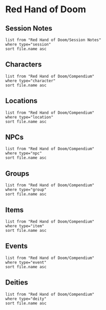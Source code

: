 # Red Hand of Doom

## Session Notes
```dataview
list from "Red Hand of Doom/Session Notes"
where type="session"
sort file.name asc
```

## Characters
```dataview
list from "Red Hand of Doom/Compendium"
where type="character"
sort file.name asc
```

## Locations
```dataview
list from "Red Hand of Doom/Compendium"
where type="location"
sort file.name asc
```

## NPCs
```dataview
list from "Red Hand of Doom/Compendium"
where type="npc"
sort file.name asc
```

## Groups
```dataview
list from "Red Hand of Doom/Compendium"
where type="group"
sort file.name asc
```

## Items
```dataview
list from "Red Hand of Doom/Compendium"
where type="item"
sort file.name asc
```

## Events
```dataview
list from "Red Hand of Doom/Compendium"
where type="event"
sort file.name asc
```

## Deities
```dataview
list from "Red Hand of Doom/Compendium"
where type="deity"
sort file.name asc
```